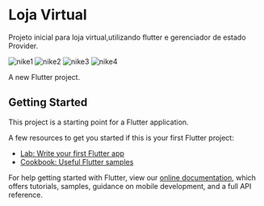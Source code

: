# Loja Virtual

Projeto inicial para loja virtual,utilizando flutter e gerenciador de estado Provider.

![nike1](https://user-images.githubusercontent.com/98062365/152447892-04b89a3f-71b2-406d-b93c-b8cc9ac78f93.gif)
![nike2](https://user-images.githubusercontent.com/98062365/152447895-f6dfefe0-f915-492b-85a8-800da3bcb6c9.gif)
![nike3](https://user-images.githubusercontent.com/98062365/152447898-9e46391d-e1fe-47b3-9792-eae759ae89a3.gif)
![nike4](https://user-images.githubusercontent.com/98062365/152447900-a3e1ab4b-ccb0-4f00-95d5-e7db7be66f53.gif)


A new Flutter project.

## Getting Started

This project is a starting point for a Flutter application.

A few resources to get you started if this is your first Flutter project:

- [Lab: Write your first Flutter app](https://flutter.dev/docs/get-started/codelab)
- [Cookbook: Useful Flutter samples](https://flutter.dev/docs/cookbook)

For help getting started with Flutter, view our
[online documentation](https://flutter.dev/docs), which offers tutorials,
samples, guidance on mobile development, and a full API reference.
